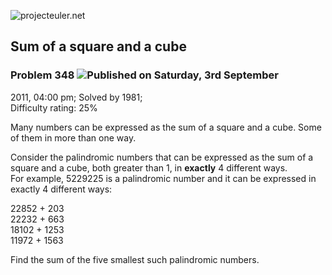 ![projecteuler.net](images/print_page_logo.png)

## Sum of a square and a cube

### Problem 348 ![](images/icon_info.png)Published on Saturday, 3rd September
2011, 04:00 pm; Solved by 1981;  
Difficulty rating: 25%

Many numbers can be expressed as the sum of a square and a cube. Some of them
in more than one way.

Consider the palindromic numbers that can be expressed as the sum of a square
and a cube, both greater than 1, in **exactly** 4 different ways.  
For example, 5229225 is a palindromic number and it can be expressed in
exactly 4 different ways:

22852 \+ 203  
22232 \+ 663  
18102 \+ 1253  
11972 \+ 1563

Find the sum of the five smallest such palindromic numbers.

  
  


